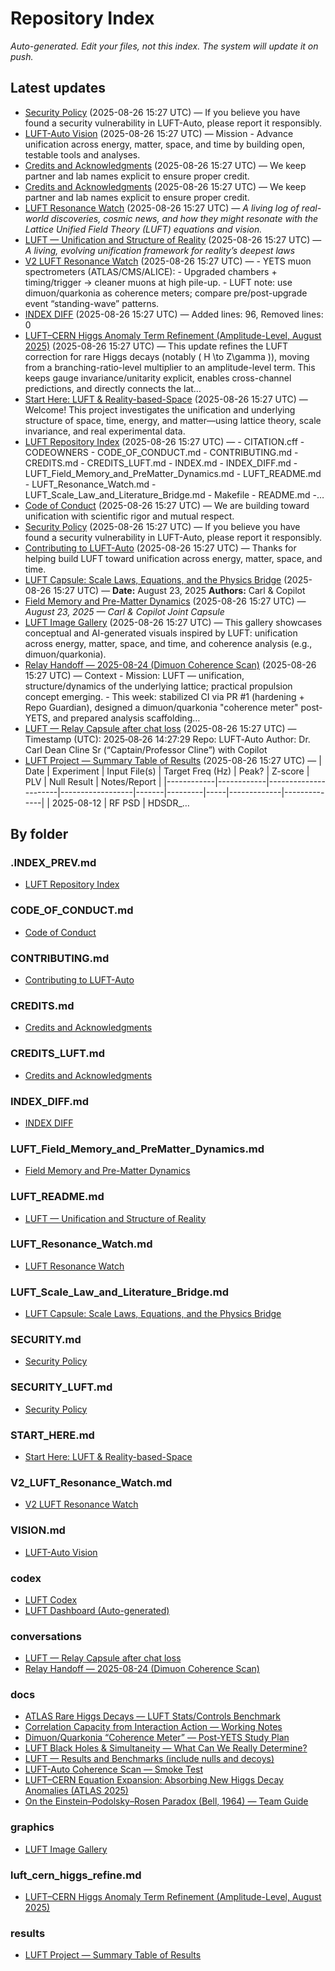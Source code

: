 # Repository Index

_Auto-generated. Edit your files, not this index. The system will update it on push._

## Latest updates

- [Security Policy](SECURITY_LUFT.md) (2025-08-26 15:27 UTC) — If you believe you have found a security vulnerability in LUFT-Auto, please report it responsibly.
- [LUFT-Auto Vision](VISION.md) (2025-08-26 15:27 UTC) — Mission - Advance unification across energy, matter, space, and time by building open, testable tools and analyses.
- [Credits and Acknowledgments](CREDITS.md) (2025-08-26 15:27 UTC) — We keep partner and lab names explicit to ensure proper credit.
- [Credits and Acknowledgments](CREDITS_LUFT.md) (2025-08-26 15:27 UTC) — We keep partner and lab names explicit to ensure proper credit.
- [LUFT Resonance Watch](LUFT_Resonance_Watch.md) (2025-08-26 15:27 UTC) — _A living log of real-world discoveries, cosmic news, and how they might resonate with the Lattice Unified Field Theory (LUFT) equations and vision._
- [LUFT — Unification and Structure of Reality](LUFT_README.md) (2025-08-26 15:27 UTC) — *A living, evolving unification framework for reality’s deepest laws*
- [V2 LUFT Resonance Watch](V2_LUFT_Resonance_Watch.md) (2025-08-26 15:27 UTC) — - YETS muon spectrometers (ATLAS/CMS/ALICE): - Upgraded chambers + timing/trigger → cleaner muons at high pile-up. - LUFT note: use dimuon/quarkonia as coherence meters; compare pre/post-upgrade event “standing-wave” patterns.
- [INDEX DIFF](INDEX_DIFF.md) (2025-08-26 15:27 UTC) — Added lines: 96, Removed lines: 0
- [LUFT–CERN Higgs Anomaly Term Refinement (Amplitude-Level, August 2025)](luft_cern_higgs_refine.md) (2025-08-26 15:27 UTC) — This update refines the LUFT correction for rare Higgs decays (notably \( H \to Z\gamma \)), moving from a branching-ratio-level multiplier to an amplitude-level term. This keeps gauge invariance/unitarity explicit, enables cross-channel predictions, and directly connects the lat…
- [Start Here: LUFT & Reality-based-Space](START_HERE.md) (2025-08-26 15:27 UTC) — Welcome! This project investigates the unification and underlying structure of space, time, energy, and matter—using lattice theory, scale invariance, and real experimental data.
- [LUFT Repository Index](.INDEX_PREV.md) (2025-08-26 15:27 UTC) — - CITATION.cff - CODEOWNERS - CODE_OF_CONDUCT.md - CONTRIBUTING.md - CREDITS.md - CREDITS_LUFT.md - INDEX.md - INDEX_DIFF.md - LUFT_Field_Memory_and_PreMatter_Dynamics.md - LUFT_README.md - LUFT_Resonance_Watch.md - LUFT_Scale_Law_and_Literature_Bridge.md - Makefile - README.md -…
- [Code of Conduct](CODE_OF_CONDUCT.md) (2025-08-26 15:27 UTC) — We are building toward unification with scientific rigor and mutual respect.
- [Security Policy](SECURITY.md) (2025-08-26 15:27 UTC) — If you believe you have found a security vulnerability in LUFT-Auto, please report it responsibly.
- [Contributing to LUFT-Auto](CONTRIBUTING.md) (2025-08-26 15:27 UTC) — Thanks for helping build LUFT toward unification across energy, matter, space, and time.
- [LUFT Capsule: Scale Laws, Equations, and the Physics Bridge](LUFT_Scale_Law_and_Literature_Bridge.md) (2025-08-26 15:27 UTC) — **Date:** August 23, 2025 **Authors:** Carl & Copilot
- [Field Memory and Pre-Matter Dynamics](LUFT_Field_Memory_and_PreMatter_Dynamics.md) (2025-08-26 15:27 UTC) — _August 23, 2025 — Carl & Copilot Joint Capsule_
- [LUFT Image Gallery](graphics/gallery.md) (2025-08-26 15:27 UTC) — This gallery showcases conceptual and AI-generated visuals inspired by LUFT: unification across energy, matter, space, and time, and coherence analysis (e.g., dimuon/quarkonia).
- [Relay Handoff — 2025-08-24 (Dimuon Coherence Scan)](conversations/relay_handoff_20250824.md) (2025-08-26 15:27 UTC) — Context - Mission: LUFT — unification, structure/dynamics of the underlying lattice; practical propulsion concept emerging. - This week: stabilized CI via PR #1 (hardening + Repo Guardian), designed a dimuon/quarkonia "coherence meter" post-YETS, and prepared analysis scaffolding…
- [LUFT — Relay Capsule after chat loss](conversations/LUFT_Chat_relay_2025-08-26T142729Z.md) (2025-08-26 15:27 UTC) — Timestamp (UTC): 2025‑08‑26 14:27:29 Repo: LUFT‑Auto Author: Dr. Carl Dean Cline Sr (“Captain/Professor Cline”) with Copilot
- [LUFT Project — Summary Table of Results](results/SUMMARY_TABLE.md) (2025-08-26 15:27 UTC) — | Date       | Experiment | Input File(s)        | Target Freq (Hz) | Peak? | Z-score | PLV | Null Result | Notes/Report | |------------|------------|----------------------|------------------|-------|---------|-----|-------------|--------------| | 2025-08-12 | RF PSD     | HDSDR_…

## By folder

### .INDEX_PREV.md

- [LUFT Repository Index](.INDEX_PREV.md)

### CODE_OF_CONDUCT.md

- [Code of Conduct](CODE_OF_CONDUCT.md)

### CONTRIBUTING.md

- [Contributing to LUFT-Auto](CONTRIBUTING.md)

### CREDITS.md

- [Credits and Acknowledgments](CREDITS.md)

### CREDITS_LUFT.md

- [Credits and Acknowledgments](CREDITS_LUFT.md)

### INDEX_DIFF.md

- [INDEX DIFF](INDEX_DIFF.md)

### LUFT_Field_Memory_and_PreMatter_Dynamics.md

- [Field Memory and Pre-Matter Dynamics](LUFT_Field_Memory_and_PreMatter_Dynamics.md)

### LUFT_README.md

- [LUFT — Unification and Structure of Reality](LUFT_README.md)

### LUFT_Resonance_Watch.md

- [LUFT Resonance Watch](LUFT_Resonance_Watch.md)

### LUFT_Scale_Law_and_Literature_Bridge.md

- [LUFT Capsule: Scale Laws, Equations, and the Physics Bridge](LUFT_Scale_Law_and_Literature_Bridge.md)

### SECURITY.md

- [Security Policy](SECURITY.md)

### SECURITY_LUFT.md

- [Security Policy](SECURITY_LUFT.md)

### START_HERE.md

- [Start Here: LUFT & Reality-based-Space](START_HERE.md)

### V2_LUFT_Resonance_Watch.md

- [V2 LUFT Resonance Watch](V2_LUFT_Resonance_Watch.md)

### VISION.md

- [LUFT-Auto Vision](VISION.md)

### codex

- [LUFT Codex](codex/README.md)
- [LUFT Dashboard (Auto-generated)](codex/dashboard.md)

### conversations

- [LUFT — Relay Capsule after chat loss](conversations/LUFT_Chat_relay_2025-08-26T142729Z.md)
- [Relay Handoff — 2025-08-24 (Dimuon Coherence Scan)](conversations/relay_handoff_20250824.md)

### docs

- [ATLAS Rare Higgs Decays — LUFT Stats/Controls Benchmark](docs/studies/atlas_benchmark.md)
- [Correlation Capacity from Interaction Action — Working Notes](docs/correlation-capacity.md)
- [Dimuon/Quarkonia “Coherence Meter” — Post-YETS Study Plan](docs/studies/dimuon_coherence_scan.md)
- [LUFT Black Holes & Simultaneity — What Can We Really Determine?](docs/black_holes_and_simultaneity.md)
- [LUFT — Results and Benchmarks (include nulls and decoys)](docs/studies/atlas_benchmarks.md)
- [LUFT-Auto Coherence Scan — Smoke Test](docs/SMOKE_TEST.md)
- [LUFT–CERN Equation Expansion: Absorbing New Higgs Decay Anomalies (ATLAS 2025)](docs/LUFT_CERN_Math_AUG26_2025.md)
- [On the Einstein–Podolsky–Rosen Paradox (Bell, 1964) — Team Guide](docs/reading/bell_1964_epr.md)

### graphics

- [LUFT Image Gallery](graphics/gallery.md)

### luft_cern_higgs_refine.md

- [LUFT–CERN Higgs Anomaly Term Refinement (Amplitude-Level, August 2025)](luft_cern_higgs_refine.md)

### results

- [LUFT Project — Summary Table of Results](results/SUMMARY_TABLE.md)
